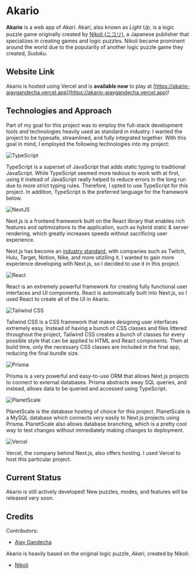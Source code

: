 # Akario

**Akario** is a web app of *Akari*. Akari, also known as *Light Up*, is a logic puzzle game originally created by [Nikoli (ニコリ)](https://www.nikoli.co.jp/en/), a Japanese publisher that specializes in creating games and logic puzzles. Nikoli became prominent around the world due to the popularity of another logic puzzle game they created, *Sudoku*.

## Website Link

Akario is hosted using Vercel and is **available now** to play at [https://akario-ajaygandecha.vercel.app](https://akario-ajaygandecha.vercel.app)!

## Technologies and Approach

Part of my goal for this project was to employ the full-stack development tools and technologies heavily used as standard in industry. I wanted the project to be typesafe, streamlined, and fully integrated together. With this goal in mind, I employed the following technologies into my project:

![TypeScript](https://img.shields.io/badge/-TypeScript-05122A?style=flat&logo=typescript)

TypeScript is a superset of JavaScript that adds static typing to traditional JavaScript. While TypeScript seemed more tedious to work with at first, using it instead of JavaScript really helped to reduce errors in the long run due to more strict typing rules. Therefore, I opted to use TypeScript for this project. In addition, TypeScript is the preferred language for the framework below. 

![NextJS](https://img.shields.io/badge/-Next.js-05122A?style=flat&logo=next.js)

Next.js is a frontend framework built on the React library that enables rich features and optimizations to the application, such as hybrid static & server rendering, which greatly increases speeds without sacrificing user experience.

Next.js has become an [industry standard](https://nextjs.org/showcase), with companies such as Twitch, Hulu, Target, Notion, Nike, and more utiziling it. I wanted to gain more experience developing with Next.js, so I decided to use it in this project.

![React](https://img.shields.io/badge/-React.js-05122A?style=flat&logo=react)

React is an extremely powerful framework for creating fully functional user interfaces and UI components. React is automatically built into Next.js, so I used React to create all of the UI in Akario.

![Tailwind CSS](https://img.shields.io/badge/-Tailwind_CSS-05122A?style=flat&logo=tailwindcss)

Tailwind CSS is a CSS framework that makes designing user interfaces extremely easy. Instead of having a bunch of CSS classes and files littered throughout the project, Tailwind CSS creates a bunch of classes for every possible style that can be applied to HTML and React components. Then at build time, only the necessary CSS classes are included in the final app, reducing the final bundle size.

![Prisma](https://img.shields.io/badge/-Prisma-05122A?style=flat&logo=prisma)

Prisma is a very powerful and easy-to-use ORM that allows Next.js projects to connect to external databases. Prisma abstracts away SQL queries, and instead, allows data to be queried and accessed using TypeScript.

![PlanetScale](https://img.shields.io/badge/-PlanetScale-05122A?style=flat&logo=planetscale)

PlanetScale is the database hosting of choice for this project. PlanetScale is a MySQL database which connects very easily to Next.js projects using Prisma. PlanetScale also allows database branching, which is a pretty cool way to test changes without immediately making changes to deployment.

![Vercel](https://img.shields.io/badge/-Vercel-05122A?style=flat&logo=vercel)

Vercel, the company behind Next.js, also offers hosting. I used Vercel to host this particular project.

## Current Status

Akario is still actively developed! New puzzles, modes, and features will be released very soon.

## Credits
Contributors:
- [Ajay Gandecha](ajaygandecha.com)

Akario is heavily based on the original logic puzzle, *Akari*, created by Nikoli:
- [Nikoli](https://www.nikoli.co.jp/en/)
